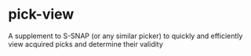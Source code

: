 # pick-view
A supplement to S-SNAP (or any similar picker) to quickly and efficiently view acquired picks and determine their validity
